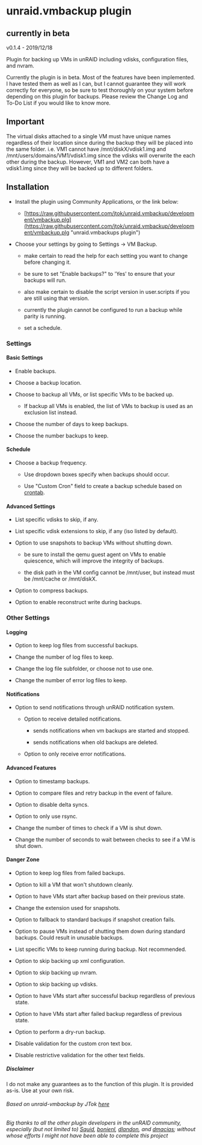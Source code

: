 # unraid.vmbackup plugin

## currently in beta

v0.1.4 - 2019/12/18

Plugin for backing up VMs in unRAID including vdisks, configuration files, and nvram.

Currently the plugin is in beta. Most of the features have been implemented. I have tested them as well as I can, but I cannot guarantee they will work correctly for everyone, so be sure to test thoroughly on your system before depending on this plugin for backups. Please review the Change Log and To-Do List if you would like to know more.

## Important

The virtual disks attached to a single VM must have unique names regardless of their location since during the backup they will be placed into the same folder.
i.e. VM1 cannot have /mnt/diskX/vdisk1.img and /mnt/users/domains/VM1/vdisk1.img since the vdisks will overwrite the each other during the backup. However, VM1 and VM2 can both have a vdisk1.img since they will be backed up to different folders.

## Installation

- Install the plugin using Community Applications, or the link below:

  - [https://raw.githubusercontent.com/jtok/unraid.vmbackup/development/vmbackup.plg](https://raw.githubusercontent.com/jtok/unraid.vmbackup/development/vmbackup.plg "unraid.vmbackups plugin")

- Choose your settings by going to Settings -> VM Backup.

  - make certain to read the help for each setting you want to change before changing it.

  - be sure to set "Enable backups?" to 'Yes' to ensure that your backups will run.

  - also make certain to disable the script version in user.scripts if you are still using that version.

  - currently the plugin cannot be configured to run a backup while parity is running.

  - set a schedule.

### Settings

#### Basic Settings

- Enable backups.

- Choose a backup location.

- Choose to backup all VMs, or list specific VMs to be backed up.

  - If backup all VMs is enabled, the list of VMs to backup is used as an exclusion list instead.

- Choose the number of days to keep backups.

- Choose the number backups to keep.

#### Schedule

- Choose a backup frequency.

  - Use dropdown boxes specify when backups should occur.

  - Use "Custom Cron" field to create a backup schedule based on [crontab](https://crontab.guru/ "crontab guru").

#### Advanced Settings

- List specific vdisks to skip, if any.

- List specific vdisk extensions to skip, if any (iso listed by default).

- Option to use snapshots to backup VMs without shutting down.

  - be sure to install the qemu guest agent on VMs to enable quiescence, which will improve the integrity of backups.

  - the disk path in the VM config cannot be /mnt/user, but instead must be /mnt/cache or /mnt/diskX.

- Option to compress backups.

- Option to enable reconstruct write during backups.

### Other Settings

#### Logging

- Option to keep log files from successful backups.

- Change the number of log files to keep.

- Change the log file subfolder, or choose not to use one.

- Change the number of error log files to keep.

#### Notifications

- Option to send notifications through unRAID notification system.

  - Option to receive detailed notifications.

    - sends notifications when vm backups are started and stopped.

    - sends notifications when old backups are deleted.

  - Option to only receive error notifications.

#### Advanced Features

- Option to timestamp backups.

- Option to compare files and retry backup in the event of failure.

- Option to disable delta syncs.

- Option to only use rsync.

- Change the number of times to check if a VM is shut down.

- Change the number of seconds to wait between checks to see if a VM is shut down.

#### Danger Zone

- Option to keep log files from failed backups.

- Option to kill a VM that won't shutdown cleanly.

- Option to have VMs start after backup based on their previous state.

- Change the extension used for snapshots.

- Option to fallback to standard backups if snapshot creation fails.

- Option to pause VMs instead of shutting them down during standard backups. Could result in unusable backups.

- List specific VMs to keep running during backup. Not recommended.

- Option to skip backing up xml configuration.

- Option to skip backing up nvram.

- Option to skip backing up vdisks.

- Option to have VMs start after successful backup regardless of previous state.

- Option to have VMs start after failed backup regardless of previous state.

- Option to perform a dry-run backup.

- Disable validation for the custom cron text box.

- Disable restrictive validation for the other text fields.

##### Disclaimer

I do not make any guarantees as to the function of this plugin. It is provided as-is. Use at your own risk.

###### Based on unraid-vmbackup by JTok [here](https://github.com/JTok/unraid-vmbackup "unraid-vmbackup JTok's script")

###### Big thanks to all the other plugin developers in the unRAID community, especially (but not limited to) [Squid](https://forums.unraid.net/profile/10290-squid/ "Squid"), [bonienl](https://forums.unraid.net/profile/2736-bonienl/ "bonienl"), [dlandon](https://forums.unraid.net/profile/6013-dlandon/ "dlandon"), and [dmacias](https://forums.unraid.net/profile/11874-dmacias/ "dmacias"); without whose efforts I might not have been able to complete this project
